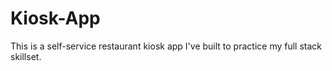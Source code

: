 # Kiosk-App
This is a self-service restaurant kiosk app I've built to practice my full stack skillset.
